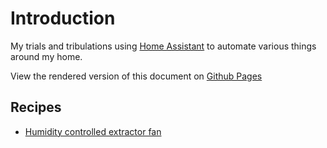 # Introduction

My trials and tribulations using [Home Assistant](home-assistant.io) to automate various things around my home.

View the rendered version of this document on [Github Pages](https://martingrayson.github.io/home-automation-cookbook)

## Recipes

- [Humidity controlled extractor fan](humidity-extractor-fan.md)
